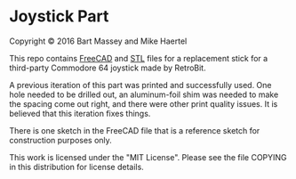 # Joystick Part
Copyright &copy; 2016 Bart Massey and Mike Haertel

This repo contains [FreeCAD](http://freecadweb.org) and
[STL](http://en.wikipedia.org/wiki/STL_%28file_format%29)
files for a replacement stick for a third-party Commodore 64
joystick made by RetroBit.

A previous iteration of this part was printed and
successfully used. One hole needed to be drilled out, an
aluminum-foil shim was needed to make the spacing come out
right, and there were other print quality issues. It is
believed that this iteration fixes things.

There is one sketch in the FreeCAD file that is a reference
sketch for construction purposes only.

This work is licensed under the "MIT License". Please see
the file COPYING in this distribution for license details.
